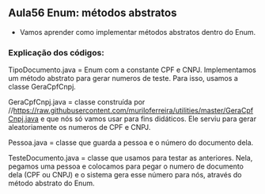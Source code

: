  ## Aula56 Enum: métodos abstratos

- Vamos aprender como implementar métodos abstratos dentro do Enum.

### Explicação dos códigos:

TipoDocumento.java = Enum com a constante CPF e CNPJ. Implementamos um método abstrato para gerar numeros de teste. Para isso, usamos a classe GeraCpfCnpj.

GeraCpfCnpj.java = classe construída por //https://raw.githubusercontent.com/muriloferreira/utilities/master/GeraCpfCnpj.java
e que nós só vamos usar para fins didáticos. Ele serviu para gerar aleatoriamente os numeros de CPF e CNPJ.

Pessoa.java = classe que guarda a pessoa e o número do documento dela.

TesteDocumento.java = classe que usamos para testar as anteriores. Nela, pegamos uma pessoa e colocamos para pegar o numero de documento dela (CPF ou CNPJ) e o sistema gera esse número para nós, através do método abstrato do Enum. 
